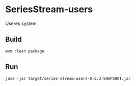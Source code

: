 # SeriesStream-users
Useres system
## Build
```
mvn clean package
```
## Run
```
java -jar target/series-stream-users-0.0.3-SNAPSHOT.jar
```